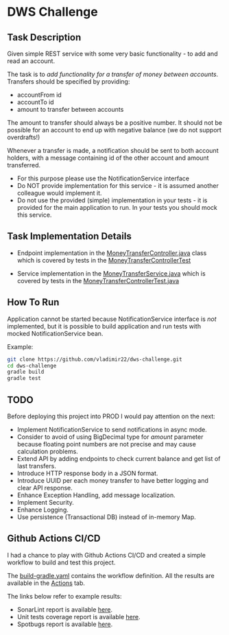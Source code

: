 # DWS Challenge
## Task Description
Given simple REST service with some very basic functionality - to add and read an
account.

The task is to *add functionality for a transfer of money between accounts*. Transfers should be
specified by providing:
- accountFrom id
- accountTo id
- amount to transfer between accounts

The amount to transfer should always be a positive number. It should not be possible for an account to end
up with negative balance (we do not support overdrafts!)

Whenever a transfer is made, a notification should be sent to both account holders, with a message
containing id of the other account and amount transferred.
- For this purpose please use the NotificationService interface
- Do NOT provide implementation for this service - it is assumed another colleague would implement it.
- Do not use the provided (simple) implementation in your tests - it is provided for the main application
to run. In your tests you should mock this service.


## Task Implementation Details

- Endpoint implementation in the [MoneyTransferController.java](./src/main/java/com/dws/challenge/web/MoneyTransferController.java) class which is covered by tests in the [MoneyTransferControllerTest](./src/test/java/com/dws/challenge/web/MoneyTransferControllerTest.java)

- Service implementation in the [MoneyTransferService.java](./src/main/java/com/dws/challenge/service/MoneyTransferService.java) which is covered by tests in the [MoneyTransferControllerTest.java](./src/test/java/com/dws/challenge/service/MoneyTransferServiceTest.java)


## How To Run

Application cannot be started because NotificationService interface is *not* implemented, but it is possible to build application and run tests with mocked NotificationService bean.

Example:

```sh
git clone https://github.com/vladimir22/dws-challenge.git
cd dws-challenge
gradle build
gradle test
```


## TODO
Before deploying this project into PROD I would pay attention on the next:
- Implement NotificationService to send notifications in async mode.
- Consider to avoid of using BigDecimal type for *amount* parameter because floating point numbers are not precise and may cause calculation problems.
- Extend API by adding endpoints to check current balance and get list of last transfers.
- Introduce HTTP response body in a JSON format.
- Introduce UUID per each money transfer to have better logging and clear API response.
- Enhance Exception Handling, add message localization.
- Implement Security.
- Enhance Logging.
- Use persistence (Transactional DB) instead of in-memory Map.

## Github Actions CI/CD
I had a chance to play with Github Actions CI/CD and created a simple workflow to build and test this project.

The [build-gradle.yaml](./.github/workflows/build-gradle.yaml) contains the workflow definition. All the results are available in the [Actions](https://github.com/vladimir22/dws-challenge/actions) tab.

The links below refer to example results:
- SonarLint report is available [here](https://github.com/vladimir22/dws-challenge/actions/runs/5066895224/jobs/9097287259).
- Unit tests coverage report is available [here](https://github.com/vladimir22/dws-challenge/actions/runs/5066895224/jobs/9097286593).
- Spotbugs report is available [here](https://github.com/vladimir22/dws-challenge/actions/runs/5066895224/jobs/9097287656).







